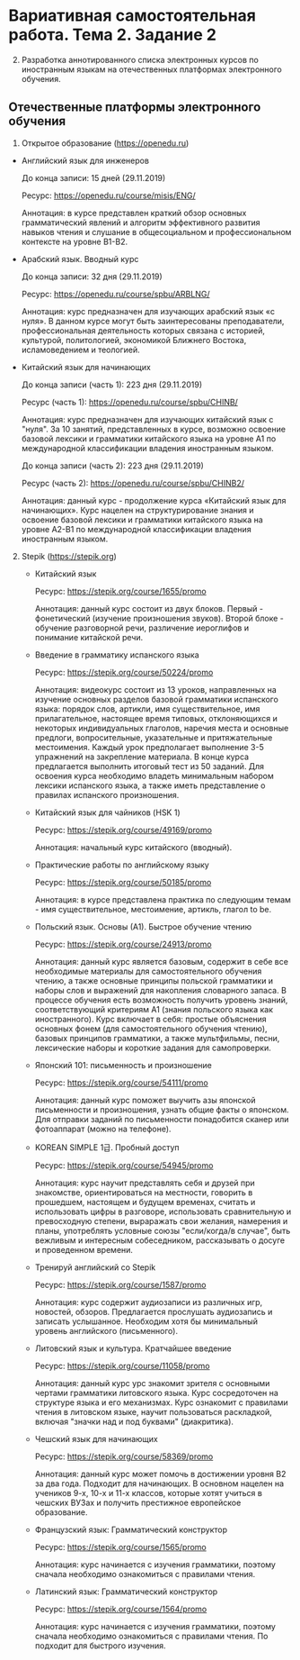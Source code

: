 # Вариативная самостоятельная работа. Тема 2. Задание 2

2. Разработка аннотированного списка электронных курсов по иностранным языкам на отечественных платформах электронного обучения.


## Отечественные платформы электронного обучения

1. Открытое образование (https://openedu.ru)
   
  * Английский язык для инженеров
  
    До конца записи: 15 дней (29.11.2019)
    
    Ресурс: https://openedu.ru/course/misis/ENG/
    
    Аннотация: в курсе представлен краткий обзор основных грамматический явлений и алгоритм эффективного развития навыков чтения и слушание в общесоциальном и профессиональном контексте на уровне В1-В2.
    
    
   * Арабский язык. Вводный курс
   
     До конца записи: 32 дня (29.11.2019)
   
     Ресурс: https://openedu.ru/course/spbu/ARBLNG/
     
     Аннотация: курс предназначен для изучающих арабский язык «с нуля». В данном курсе могут быть заинтересованы преподаватели, профессиональная деятельность которых связана с историей, культурой, политологией, экономикой Ближнего Востока, исламоведением и теологией.
     
   * Китайский язык для начинающих 
     
     До конца записи (часть 1): 223 дня (29.11.2019)
     
     Ресурс (часть 1): https://openedu.ru/course/spbu/CHINB/
     
     Аннотация: курс предназначен для изучающих китайский язык с "нуля". За 10 занятий, представленных в курсе, возможно освоение базовой лексики и грамматики китайского языка на уровне А1 по международной классификации владения иностранным языком.
     
     До конца записи (часть 2): 223 дня (29.11.2019)
     
     Ресурс (часть 2): https://openedu.ru/course/spbu/CHINB2/
     
     Аннотация: данный курс - продолжение курса «Китайский язык для начинающих». Курс нацелен на структурирование знания и освоение базовой лексики и грамматики китайского языка на уровне А2-В1 по международной классификации владения иностранным языком.


2. Stepik (https://stepik.org)
   
   * Китайский язык
   
     Ресурс: https://stepik.org/course/1655/promo
     
     Аннотация: данный курс состоит из двух блоков. Первый - фонетический (изучение произношения звуков). Второй блоке - обучение разговорной речи, различение иероглифов и понимание китайской речи.

    * Введение в грамматику испанского языка
    
      Ресурс: https://stepik.org/course/50224/promo
    
      Аннотация: видеокурс состоит из 13 уроков, направленных на изучение основных разделов базовой грамматики испанского языка: порядок слов, артикли, имя существительное, имя прилагательное, настоящее время типовых, отклоняющихся и некоторых индивидуальных глаголов, наречия места и основные предлоги, вопросительные, указательные и притяжательные местоимения. Каждый урок предполагает выполнение 3-5 упражнений на закрепление материала. В конце курса предлагается выполнить итоговый тест из 50 заданий. Для освоения курса необходимо владеть минимальным набором лексики испанского языка, а также иметь представление о правилах испанского произношения.


   * Китайский язык для чайников (HSK 1)
   
     Ресурс: https://stepik.org/course/49169/promo
     
     Аннотация: начальный курс китайского (вводный).
 
   * Практические работы по английскому языку
     
     Ресурс: https://stepik.org/course/50185/promo
     
     Аннотация: в курсе представлена практика по следующим темам - имя существительное, местоимение, артикль, глагол to be.
     
     
   * Польский язык. Основы (А1). Быстрое обучение чтению
     
     Ресурс: https://stepik.org/course/24913/promo
     
     Аннотация: данный курс является базовым, содержит в себе все необходимые материалы для самостоятельного обучения чтению, а также основные принципы польской грамматики и наборы слов и выражений для накопления словарного запаса. В процессе обучения есть возможность получить уровень знаний, соответствующий критериям А1 (знания польского языка как иностранного). Курс включает в себя: простые объяснения основных фонем (для самостоятельного обучения чтению), базовых принципов грамматики, а также мультфильмы, песни, лексические наборы и короткие задания для самопроверки.

   * Японский 101: письменность и произношение
          
     Ресурс: https://stepik.org/course/54111/promo
           
     Аннотация: данный курс поможет выучить азы японской письменности и произношения, узнать общие факты о японском. Для отправки заданий по письменности понадобится сканер или фотоаппарат (можно на телефоне).



   * KOREAN SIMPLE 1급. Пробный доступ
 
     Ресурс: https://stepik.org/course/54945/promo
 
     Аннотация: курс научит представлять себя и друзей при знакомстве, ориентироваться на местности, говорить в прошедшем, настоящем и будущем временах, считать и использовать цифры в разговоре, использовать сравнительную и превосходную степени, выраражать свои желания, намерения и планы, употреблять условные союзы "если/когда/в случае", быть вежливым и интересным собеседником, рассказывать о досуге и проведенном времени.

   * Тренируй английский со Stepik

     Ресурс: https://stepik.org/course/1587/promo

     Аннотация: курс содержит аудиозаписи из различных игр, новостей, обзоров. Предлагается прослушать аудиозапись и записать услышанное. Необходим хотя бы минимальный уровень английского (письменного).


   * Литовский язык и культура. Кратчайшее введение
 
     Ресурс: https://stepik.org/course/11058/promo
 
     Аннотация: данный курс урс знакомит зрителя с основными чертами грамматики литовского языка. Курс сосредоточен на структуре языка и  его механизмах. Курс ознакомит с правилами чтения в литовском языке, научит пользоваться раскладкой, включая "значки над и под буквами" (диакритика).

   * Чешский язык для начинающих

      Ресурс: https://stepik.org/course/58369/promo

      Аннотация: данный курс может помочь в достижении уровня В2 за два года. Подходит для начинающих. В основном нацелен на учеников 9-х, 10-х и 11-х классов, которые хотят учиться в чешских ВУЗах и получить престижное европейское образование.


   * Французский язык: Грамматический конструктор

     Ресурс: https://stepik.org/course/1565/promo

     Аннотация: курс начинается с изучения грамматики, поэтому сначала необходимо ознакомиться с правилами чтения.

   * Латинский язык: Грамматический конструктор

     Ресурс: https://stepik.org/course/1564/promo

     Аннотация:  курс начинается с изучения грамматики, поэтому сначала необходимо ознакомиться с правилами чтения. По подходит для быстрого изучения.
